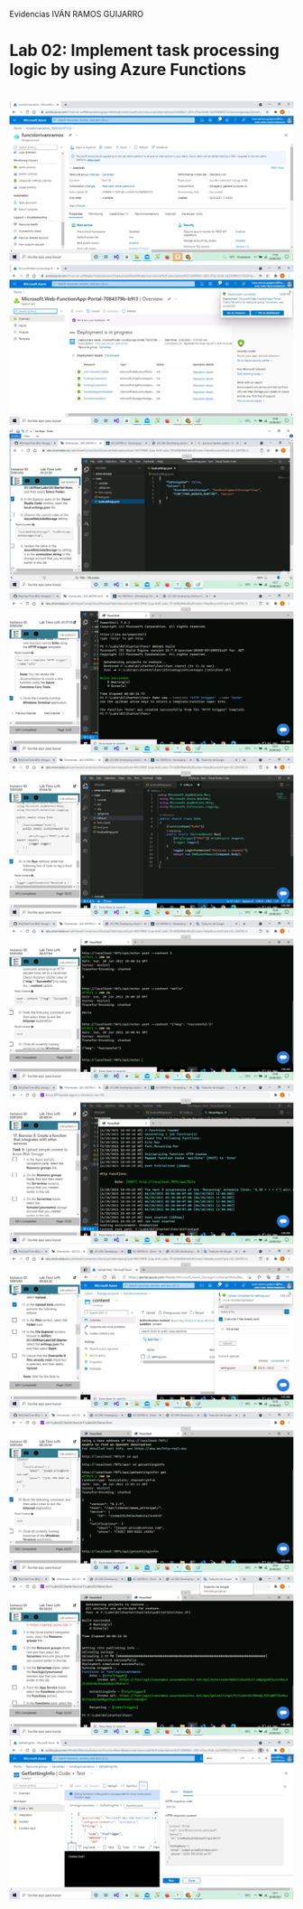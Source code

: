 Evidencias IVÁN RAMOS GUIJARRO

# Lab 02: Implement task processing logic by using Azure Functions

# ![LAB2-1](Mod02\LAB2-1.jpg)![LAB2-2](Mod02\LAB2-2.jpg)![LAB2-3](Mod02\LAB2-3.jpg)![LAB2-4](Mod02\LAB2-4.jpg)![LAB2-5](Mod02\LAB2-5.jpg)![LAB2-6](Mod02\LAB2-6.jpg)![LAB2-7](Mod02\LAB2-7.jpg)![LAB2-8](Mod02\LAB2-8.jpg)![LAB2-9](Mod02\LAB2-9.jpg)![LAB2-10](Mod02\LAB2-10.jpg)![LAB2-11](Mod02\LAB2-11.jpg)